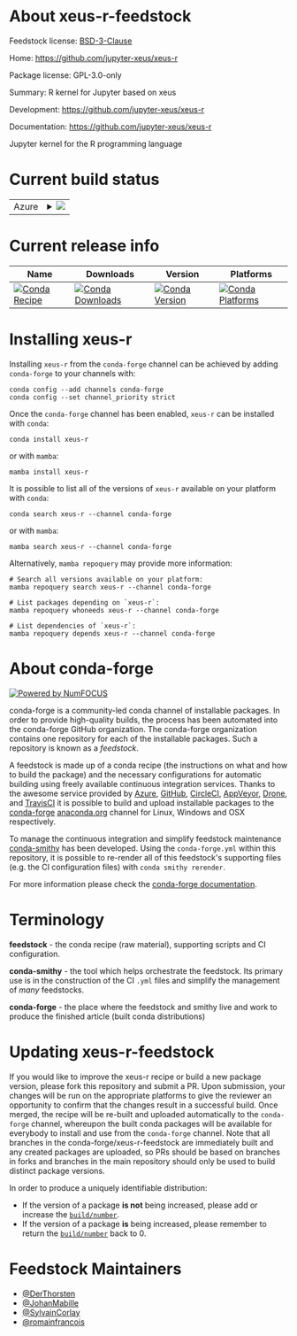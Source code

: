 About xeus-r-feedstock
======================

Feedstock license: [BSD-3-Clause](https://github.com/conda-forge/xeus-r-feedstock/blob/main/LICENSE.txt)

Home: https://github.com/jupyter-xeus/xeus-r

Package license: GPL-3.0-only

Summary: R kernel for Jupyter based on xeus

Development: https://github.com/jupyter-xeus/xeus-r

Documentation: https://github.com/jupyter-xeus/xeus-r

Jupyter kernel for the R programming language

Current build status
====================


<table>
    
  <tr>
    <td>Azure</td>
    <td>
      <details>
        <summary>
          <a href="https://dev.azure.com/conda-forge/feedstock-builds/_build/latest?definitionId=20737&branchName=main">
            <img src="https://dev.azure.com/conda-forge/feedstock-builds/_apis/build/status/xeus-r-feedstock?branchName=main">
          </a>
        </summary>
        <table>
          <thead><tr><th>Variant</th><th>Status</th></tr></thead>
          <tbody><tr>
              <td>linux_64_r_base4.2</td>
              <td>
                <a href="https://dev.azure.com/conda-forge/feedstock-builds/_build/latest?definitionId=20737&branchName=main">
                  <img src="https://dev.azure.com/conda-forge/feedstock-builds/_apis/build/status/xeus-r-feedstock?branchName=main&jobName=linux&configuration=linux%20linux_64_r_base4.2" alt="variant">
                </a>
              </td>
            </tr><tr>
              <td>linux_64_r_base4.3</td>
              <td>
                <a href="https://dev.azure.com/conda-forge/feedstock-builds/_build/latest?definitionId=20737&branchName=main">
                  <img src="https://dev.azure.com/conda-forge/feedstock-builds/_apis/build/status/xeus-r-feedstock?branchName=main&jobName=linux&configuration=linux%20linux_64_r_base4.3" alt="variant">
                </a>
              </td>
            </tr><tr>
              <td>osx_64_r_base4.2</td>
              <td>
                <a href="https://dev.azure.com/conda-forge/feedstock-builds/_build/latest?definitionId=20737&branchName=main">
                  <img src="https://dev.azure.com/conda-forge/feedstock-builds/_apis/build/status/xeus-r-feedstock?branchName=main&jobName=osx&configuration=osx%20osx_64_r_base4.2" alt="variant">
                </a>
              </td>
            </tr><tr>
              <td>osx_64_r_base4.3</td>
              <td>
                <a href="https://dev.azure.com/conda-forge/feedstock-builds/_build/latest?definitionId=20737&branchName=main">
                  <img src="https://dev.azure.com/conda-forge/feedstock-builds/_apis/build/status/xeus-r-feedstock?branchName=main&jobName=osx&configuration=osx%20osx_64_r_base4.3" alt="variant">
                </a>
              </td>
            </tr>
          </tbody>
        </table>
      </details>
    </td>
  </tr>
</table>

Current release info
====================

| Name | Downloads | Version | Platforms |
| --- | --- | --- | --- |
| [![Conda Recipe](https://img.shields.io/badge/recipe-xeus--r-green.svg)](https://anaconda.org/conda-forge/xeus-r) | [![Conda Downloads](https://img.shields.io/conda/dn/conda-forge/xeus-r.svg)](https://anaconda.org/conda-forge/xeus-r) | [![Conda Version](https://img.shields.io/conda/vn/conda-forge/xeus-r.svg)](https://anaconda.org/conda-forge/xeus-r) | [![Conda Platforms](https://img.shields.io/conda/pn/conda-forge/xeus-r.svg)](https://anaconda.org/conda-forge/xeus-r) |

Installing xeus-r
=================

Installing `xeus-r` from the `conda-forge` channel can be achieved by adding `conda-forge` to your channels with:

```
conda config --add channels conda-forge
conda config --set channel_priority strict
```

Once the `conda-forge` channel has been enabled, `xeus-r` can be installed with `conda`:

```
conda install xeus-r
```

or with `mamba`:

```
mamba install xeus-r
```

It is possible to list all of the versions of `xeus-r` available on your platform with `conda`:

```
conda search xeus-r --channel conda-forge
```

or with `mamba`:

```
mamba search xeus-r --channel conda-forge
```

Alternatively, `mamba repoquery` may provide more information:

```
# Search all versions available on your platform:
mamba repoquery search xeus-r --channel conda-forge

# List packages depending on `xeus-r`:
mamba repoquery whoneeds xeus-r --channel conda-forge

# List dependencies of `xeus-r`:
mamba repoquery depends xeus-r --channel conda-forge
```


About conda-forge
=================

[![Powered by
NumFOCUS](https://img.shields.io/badge/powered%20by-NumFOCUS-orange.svg?style=flat&colorA=E1523D&colorB=007D8A)](https://numfocus.org)

conda-forge is a community-led conda channel of installable packages.
In order to provide high-quality builds, the process has been automated into the
conda-forge GitHub organization. The conda-forge organization contains one repository
for each of the installable packages. Such a repository is known as a *feedstock*.

A feedstock is made up of a conda recipe (the instructions on what and how to build
the package) and the necessary configurations for automatic building using freely
available continuous integration services. Thanks to the awesome service provided by
[Azure](https://azure.microsoft.com/en-us/services/devops/), [GitHub](https://github.com/),
[CircleCI](https://circleci.com/), [AppVeyor](https://www.appveyor.com/),
[Drone](https://cloud.drone.io/welcome), and [TravisCI](https://travis-ci.com/)
it is possible to build and upload installable packages to the
[conda-forge](https://anaconda.org/conda-forge) [anaconda.org](https://anaconda.org/)
channel for Linux, Windows and OSX respectively.

To manage the continuous integration and simplify feedstock maintenance
[conda-smithy](https://github.com/conda-forge/conda-smithy) has been developed.
Using the ``conda-forge.yml`` within this repository, it is possible to re-render all of
this feedstock's supporting files (e.g. the CI configuration files) with ``conda smithy rerender``.

For more information please check the [conda-forge documentation](https://conda-forge.org/docs/).

Terminology
===========

**feedstock** - the conda recipe (raw material), supporting scripts and CI configuration.

**conda-smithy** - the tool which helps orchestrate the feedstock.
                   Its primary use is in the construction of the CI ``.yml`` files
                   and simplify the management of *many* feedstocks.

**conda-forge** - the place where the feedstock and smithy live and work to
                  produce the finished article (built conda distributions)


Updating xeus-r-feedstock
=========================

If you would like to improve the xeus-r recipe or build a new
package version, please fork this repository and submit a PR. Upon submission,
your changes will be run on the appropriate platforms to give the reviewer an
opportunity to confirm that the changes result in a successful build. Once
merged, the recipe will be re-built and uploaded automatically to the
`conda-forge` channel, whereupon the built conda packages will be available for
everybody to install and use from the `conda-forge` channel.
Note that all branches in the conda-forge/xeus-r-feedstock are
immediately built and any created packages are uploaded, so PRs should be based
on branches in forks and branches in the main repository should only be used to
build distinct package versions.

In order to produce a uniquely identifiable distribution:
 * If the version of a package **is not** being increased, please add or increase
   the [``build/number``](https://docs.conda.io/projects/conda-build/en/latest/resources/define-metadata.html#build-number-and-string).
 * If the version of a package **is** being increased, please remember to return
   the [``build/number``](https://docs.conda.io/projects/conda-build/en/latest/resources/define-metadata.html#build-number-and-string)
   back to 0.

Feedstock Maintainers
=====================

* [@DerThorsten](https://github.com/DerThorsten/)
* [@JohanMabille](https://github.com/JohanMabille/)
* [@SylvainCorlay](https://github.com/SylvainCorlay/)
* [@romainfrancois](https://github.com/romainfrancois/)

